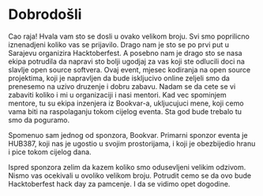 # Dobrodošli

Cao raja! Hvala vam sto se dosli u ovako velikom broju. Svi smo poprilicno iznenadjeni koliko vas se prijavilo. Drago nam je sto se po prvi put u Sarajevu organizira Hacktoberfest. A posebno nam je drago sto se nasa ekipa potrudila da napravi sto bolji ugodjaj za vas koji ste odlucili doci na slavlje open source softvera. Ovaj event, mjesec kodiranja na open source projektima, koji je napravljen da bude iskljucivo online zeljeli smo da prenesemo na uzivo druzenje i dobru zabavu. Nadam se da cete se vi zabaviti koliko i mi u organizaciji i nasi mentori. Kad vec spominjem mentore, tu su ekipa inzenjera iz Bookvar-a, ukljucujuci mene, koji cemo vama biti na raspolaganju tokom cijelog eventa. Sta god bude trebalo tu smo da poguramo.

Spomenuo sam jednog od sponzora, Bookvar. Primarni sponzor eventa je HUB387, koji nas je ugostio u svojim prostorijama, i koji je obezbijedio hranu i pice tokom cijelog dana.

Ispred sponzora zelim da kazem koliko smo odusevljeni velikim odzivom. Nismo vas ocekivali u ovoliko velikom broju. Potrudit cemo se da ovo bude Hacktoberfest hack day za pamcenje. I da se vidimo opet dogodine. 
